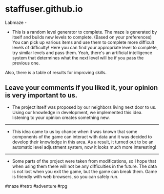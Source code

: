 # staffuser.github.io 
Labmaze -
* This is a random level generator to complete.
The maze is generated by itself and builds new levels to complete.
(Based on your preferences)
You can pick up various items and use them to complete more difficult levels of difficulty!
Here you can find your appropriate level to complete, try similar levels and pass them.
Yeah, there's an artificial intelligence system that determines what the next level will be if you pass the previous one.

Also, there is a table of results for improving skills.

Leave your comments if you liked it, your opinion is very important to us.
---
* The project itself was proposed by our neighbors living next door to us.
Using our knowledge in development, we implemented this idea.
listening to your opinion creates something new.
---
* This idea came to us by chance when it was known that some components of the game can interact with data and it was decided to develop their knowledge in this area. As a result, it turned out to be an automatic level adjustment system, now it looks much more interesting!
---
* Some parts of the project were taken from modifications, so I hope that when using them there will not be any difficulties in the future.
The data is not lost when you exit the game, but the game can break them.
Game is friendly with web browsers, so you can safely run.

#maze  #retro #adventure #rpg
